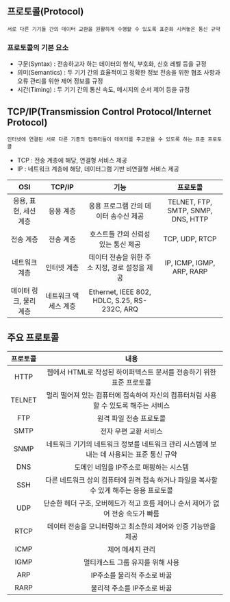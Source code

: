 ## 프로토콜(Protocol)
~~~
서로 다른 기기들 간의 데이터 교환을 원활하게 수행할 수 있도록 표준화 시켜놓은 통신 규약
~~~
### 프로토콜의 기본 요소
- 구문(Syntax) : 전송하고자 하는 데이터의 형식, 부호화, 신호 레벨 등을 규정
- 의미(Semantics) : 두 기기 간의 효율적이고 정확한 정보 전송을 위한 협조 사항과 오류 관리를 위한 제어 정보를 규정
- 시간(Timing) : 두 기기 간의 통신 속도, 메시지의 순서 제어 등을 규정
## TCP/IP(Transmission Control Protocol/Internet Protocol)
~~~
인터넷에 연결된 서로 다른 기종의 컴퓨터들이 데이터를 주고받을 수 있도록 하는 표준 프로토콜
~~~
- TCP : 전송 계층에 해당, 연결형 서비스 제공
- IP : 네트워크 계층에 해당, 데이터그램 기반 비연결형 서비스 제공

|OSI|TCP/IP|기능|프로토콜|
|:--:|:--:|:--:|:--:|
|응용, 표현, 세션 계층|응용 계층|응용 프로그램 간의 데이터 송수신 제공|TELNET, FTP, SMTP, SNMP, DNS, HTTP|
|전송 계층|전송 계층|호스트들 간의 신뢰성 있는 통신 제공|TCP, UDP, RTCP|
|네트워크 계층|인터넷 계층|데이터 전송을 위한 주소 지정, 경로 설정을 제공|IP, ICMP, IGMP, ARP, RARP|
|데이터 링크, 물리 계층|네트워크 액세스 계층|Ethernet, IEEE 802, HDLC, S.25, RS-232C, ARQ|
## 주요 프로토콜
|프로토콜|내용|
|:--:|:--:|
|HTTP|웹에서 HTML로 작성된 하이퍼텍스트 문서를 전송하기 위한 표준 프로토콜|
|TELNET|멀리 떨어져 있는 컴퓨터에 접속하여 자신의 컴퓨터처럼 사용할 수 있도록 해주는 서비스|
|FTP|원격 파일 전송 프로토콜|
|SMTP|전자 우편 교환 서비스|
|SNMP|네트워크 기기의 네트워크 정보를 네트워크 관리 시스템에 보내는 데 사용되는 표준 통신 규약|
|DNS|도메인 네임을 IP주소로 매핑하는 시스템|
|SSH|다른 네트워크 상의 컴퓨터에 원격 접속 하거나 파일을 복사할 수 있게 해주는 응용 프로토콜|
|UDP|단순한 헤더 구조, 오버헤드가 적고 흐름 제어나 순서 제어가 없어 전송 속도가 빠름|
|RTCP|데이터 전송을 모니터링하고 최소한의 제어와 인증 기능만을 제공|
|ICMP|제어 메세지 관리|
|IGMP|멀티캐스트 그룹 유지를 위해 사용|
|ARP|IP주소를 물리적 주소로 바꿈|
|RARP|물리적 주소를 IP주소로 바꿈|
